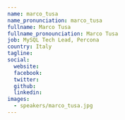```yaml
---
name: marco_tusa
name_pronunciation: marco_tusa
fullname: Marco Tusa
fullname_pronounciation: Marco Tusa
job: MySQL Tech Lead, Percona
country: Italy
tagline: 
social:
  website: 
  facebook:
  twitter:
  github: 
  linkedin: 
images:
  - speakers/marco_tusa.jpg
---
```

